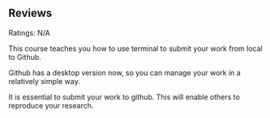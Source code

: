 ## Reviews

Ratings: N/A

This course teaches you how to use terminal to submit your work from local to Github.

Github has a desktop version now, so you can manage your work in a relatively simple way. 

It is essential to submit your work to github. This will enable others to reproduce your research.

